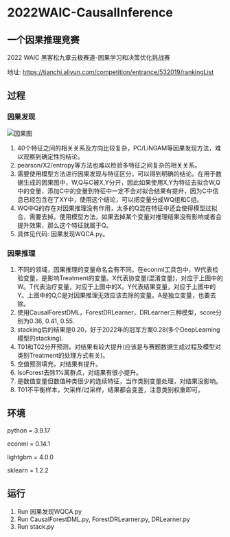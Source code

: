 # 2022WAIC-CausalInference


## 一个因果推理竞赛
2022 WAIC 黑客松九章云极赛道-因果学习和决策优化挑战赛  

地址: https://tianchi.aliyun.com/competition/entrance/532019/rankingList

## 过程

### 因果发现
![因果图](https://img.alicdn.com/imgextra/i4/O1CN01VNDxpX1xOp4KeeFS6_!!6000000006434-2-tps-271-206.png)
1. 40个特征之间的相关关系及方向比较复杂，PC/LiNGAM等因果发现方法，难以观察到确定性的结论。
2. pearson/X2/entropy等方法也难以检验多特征之间复杂的相关关系。
3. 需要使用模型方法进行因果发现与特征区分，可以得到明确的结论。在用于数据生成的因果图中，W,Q与C被X,Y分开，因此如果使用X,Y为特征去拟合W,Q中的变量，添加C中的变量到特征中一定不会对拟合结果有提升，因为C中信息已经包含在了XY中，使用这个结论，可以把变量分成WQ组和C组。
4. WQ中Q的存在对因果推理没有作用，太多的Q混在特征中还会使得模型过拟合，需要去掉。使用模型方法，如果去掉某个变量对推理结果没有影响或者会提升效果，那么这个特征就属于Q。
5. 具体见代码: 因果发现WQCA.py。

### 因果推理

1. 不同的领域，因果推理的变量命名会有不同。在econml工具包中，W代表检验变量，是影响Treatment的变量。X代表协变量(混淆变量)，对应于上图中的W。T代表治疗变量，对应于上图中的X。Y代表结果变量，对应于上图中的Y。上图中的Q,C是对因果推理无效应该去除的变量。A是独立变量，也要去除。
2. 使用CausalForestDML，ForestDRLearner，DRLearner三种模型，score分别为0.36, 0.41, 0.55.
3. stacking后的结果是0.20，好于2022年的冠军方案0.28(多个DeepLearning模型的stacking).
4. T01和T02分开预测，对结果有较大提升(应该是与赛题数据生成过程及模型对类别Treatment的处理方式有关)。
5. 空值预测填充，对结果有提升。
6. IsoForest去除1%离群点，对结果有很小提升。
7. 是数值变量但数值种类很少的连续特征，当作类别变量处理，对结果没影响。
8. T01不平衡样本，欠采样/过采样，结果都会变差，注意类别权重即可。


## 环境

python = 3.9.17

econml = 0.14.1  

lightgbm = 4.0.0  

sklearn = 1.2.2  


## 运行

1. Run 因果发现WQCA.py
2. Run CausalForestDML.py, ForestDRLearner.py, DRLearner.py
3. Run stack.py
